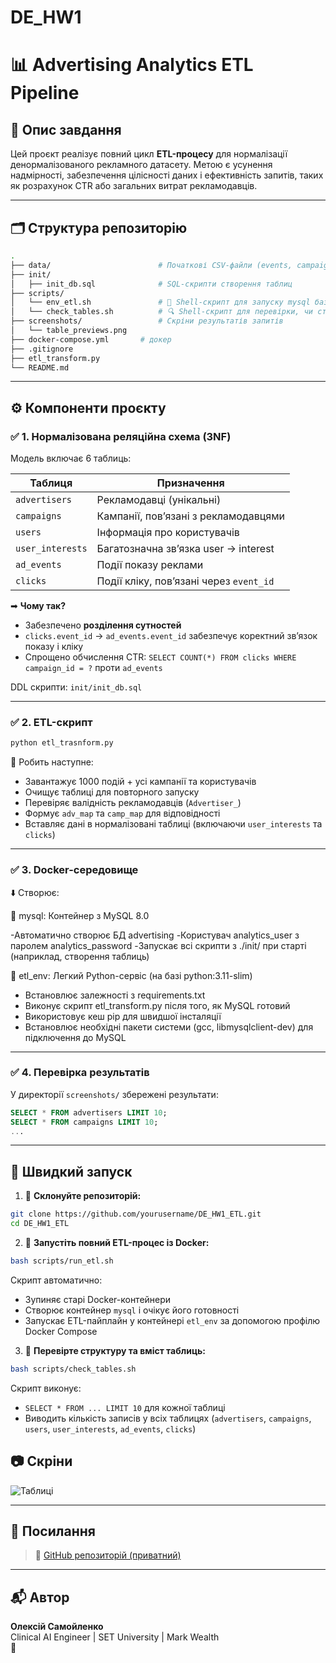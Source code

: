 # DE_HW1
# 📊 Advertising Analytics ETL Pipeline

## 🧾 Опис завдання

Цей проєкт реалізує повний цикл **ETL-процесу** для нормалізації денормалізованого рекламного датасету. Метою є усунення надмірності, забезпечення цілісності даних і ефективність запитів, таких як розрахунок CTR або загальних витрат рекламодавців.

---

## 🗂️ Структура репозиторію

```bash
.
├── data/                        # Початкові CSV-файли (events, campaigns, users - відстутні у даному репозиторії через обмеження розміру)
├── init/                         
│   ├── init_db.sql              # SQL-скрипти створення таблиц
├── scripts/                         
│   └── env_etl.sh               # 🔄 Shell-скрипт для запуску mysql бази, завантаження бібліотек для обробки датасету для etl,запуску ETL - процесу
│   └── check_tables.sh          # 🔍 Shell-скрипт для перевірки, чи створені всі таблиці (через SELECT COUNT та вивід 10 семплів таблиці)
├── screenshots/                 # Скріни результатів запитів
│   └── table_previews.png
├── docker-compose.yml       # докер
├── .gitignore
├── etl_transform.py
└── README.md                    
```

---

## ⚙️ Компоненти проєкту

### ✅ 1. Нормалізована реляційна схема (3NF)

Модель включає 6 таблиць:

| Таблиця           | Призначення |
|------------------|-------------|
| `advertisers`     | Рекламодавці (унікальні) |
| `campaigns`       | Кампанії, пов’язані з рекламодавцями |
| `users`           | Інформація про користувачів |
| `user_interests`  | Багатозначна зв’язка user → interest |
| `ad_events`       | Події показу реклами |
| `clicks`          | Події кліку, пов’язані через `event_id` |

➡ **Чому так?**
- Забезпечено **розділення сутностей**
- `clicks.event_id` → `ad_events.event_id` забезпечує коректний зв’язок показу і кліку
- Спрощено обчислення CTR: `SELECT COUNT(*) FROM clicks WHERE campaign_id = ?` проти `ad_events`

DDL скрипти: `init/init_db.sql`

---

### ✅ 2. ETL-скрипт

```bash
python etl_trasnform.py
```

🔹 Робить наступне:
- Завантажує 1000 подій + усі кампанії та користувачів
- Очищує таблиці для повторного запуску
- Перевіряє валідність рекламодавців (`Advertiser_`)
- Формує `adv_map` та `camp_map` для відповідності
- Вставляє дані в нормалізовані таблиці (включаючи `user_interests` та `clicks`)

---

### ✅ 3. Docker-середовище

⬇️ Створює:

🐬 mysql: Контейнер з MySQL 8.0

-Автоматично створює БД advertising
-Користувач analytics_user з паролем analytics_password
-Запускає всі скрипти з ./init/ при старті (наприклад, створення таблиць)

🐍 etl_env: Легкий Python-сервіс (на базі python:3.11-slim)
- Встановлює залежності з requirements.txt
- Виконує скрипт etl_transform.py після того, як MySQL готовий
- Використовує кеш pip для швидшої інсталяції
- Встановлює необхідні пакети системи (gcc, libmysqlclient-dev) для підключення до MySQL

---

### ✅ 4. Перевірка результатів

У директорії `screenshots/` збережені результати:

```sql
SELECT * FROM advertisers LIMIT 10;
SELECT * FROM campaigns LIMIT 10;
...
```

---

## 🚀 Швидкий запуск

1. 🔁 **Склонуйте репозиторій:**

```bash
git clone https://github.com/yourusername/DE_HW1_ETL.git
cd DE_HW1_ETL
```

2. 🐳 **Запустіть повний ETL-процес із Docker:**

```bash
bash scripts/run_etl.sh
```

Скрипт автоматично:
- Зупиняє старі Docker-контейнери
- Створює контейнер `mysql` і очікує його готовності
- Запускає ETL-пайплайн у контейнері `etl_env` за допомогою профілю Docker Compose

3. 🧪 **Перевірте структуру та вміст таблиць:**

```bash
bash scripts/check_tables.sh
```

Скрипт виконує:
- `SELECT * FROM ... LIMIT 10` для кожної таблиці
- Виводить кількість записів у всіх таблицях (`advertisers`, `campaigns`, `users`, `user_interests`, `ad_events`, `clicks`)

## 📷 Скріни

![Таблиці](screenshots/table_previews.png)

---

## 🔗 Посилання

> 📁 [GitHub репозиторій (приватний)](https://github.com/Alexdatamed/DE_HW1)

---

## 📬 Автор

**Олексій Самойленко**  
Clinical AI Engineer | SET University | Mark Wealth  
📧

